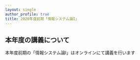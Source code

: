 ```yaml
---
layout: single
author_profile: true
title: 2020年度前期「情報システム論I」
---
```


## 本年度の講義について
本年度前期の「情報システム論I」はオンラインにて講義を行います
